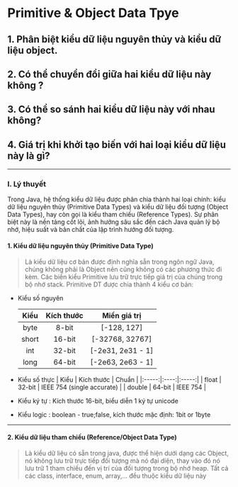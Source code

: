 # Primitive & Object Data Tpye
## 1. Phân biệt kiểu dữ liệu nguyên thủy và kiểu dữ liệu object.
## 2. Có thể chuyển đổi giữa hai kiểu dữ liệu này không ?
## 3. Có thể so sánh hai kiểu dữ liệu này với nhau không?
## 4. Giá trị khi khởi tạo biến với hai loại kiểu dữ liệu này là gì?

---
### I. Lý thuyết 
Trong Java, hệ thống kiểu dữ liệu được phân chia thành hai loại chính: kiểu dữ liệu nguyên thủy (Primitive Data Types) và kiểu dữ liệu đối tượng (Object Data Types), hay còn gọi là kiểu tham chiếu (Reference Types). Sự phân biệt này là nền tảng cốt lõi, ảnh hưởng sâu sắc đến cách Java quản lý bộ nhớ, hiệu suất và bản chất của lập trình hướng đối tượng.
#### 1. Kiểu dữ liệu nguyên thủy (Primitive Data Type)
> Là kiểu dữ liệu cơ bản được định nghĩa sẵn trong ngôn ngữ Java, chúng không phải là Object nên cũng không có các phương thức đi kèm. Các biến kiểu Primitive lưu trữ trực tiếp giá trị của chúng trong bộ nhớ stack.
Primitive DT được chia thành 4 kiểu cơ bản:
- Kiểu số nguyên

    | Kiểu | Kích thước | Miền giá trị |
    |:-----:|:----:|:-----:|
    | byte | 8-bit | [-128, 127] |
    | short | 16-bit | [-32768, 32767] |
    | int | 32-bit | [-2e31, 2e31 - 1] |
    | long | 64-bit | [-2e63, 2e63 - 1] |
- Kiểu số thực 
    | Kiểu | Kích thước | Chuẩn |
    |:-----:|:----:|:-----:|
    | float | 32-bit | IEEE 754 (single accurate) |
    | double | 64-bit | IEEE 754 |
- Kiểu ký tự : Kích thước 16-bit, biểu diễn 1 ký tự unicode
- Kiểu logic : boolean - true;false, kích thước mặc định: 1bit or 1byte
---
#### 2. Kiểu dữ liệu tham chiếu (Reference/Object Data Type)
> Là kiểu dữ liệu có sẵn trong java, được thể hiện dưới dạng các Object, nó không lưu trữ trực tiếp đối tượng mà nó đại diện, thay vào đó nó lưu trữ 1 tham chiếu đến vị trí của đối tượng trong bộ nhớ heap. Tất cả các class, interface, enum, array,... đều thuộc kiểu dữ liệu này


